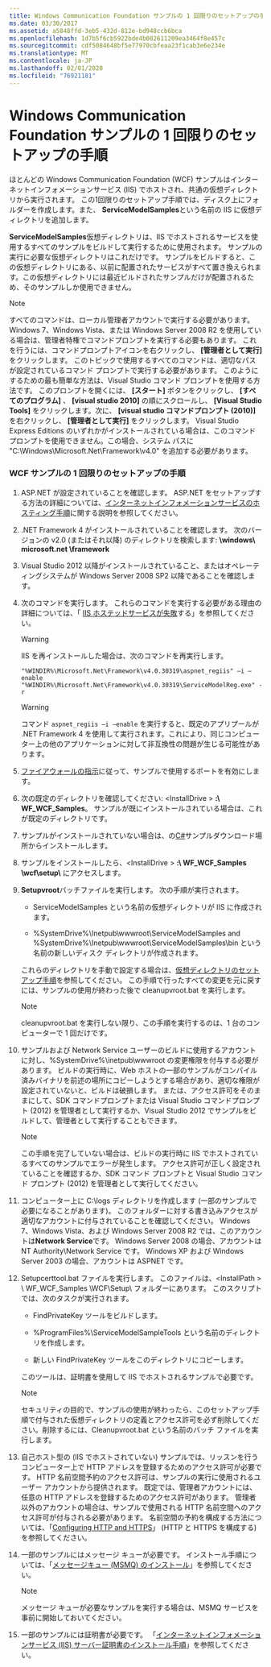```yaml
---
title: Windows Communication Foundation サンプルの 1 回限りのセットアップの手順
ms.date: 03/30/2017
ms.assetid: a5848ffd-3eb5-432d-812e-bd948ccb6bca
ms.openlocfilehash: 1d7b5f6cb5922bde4b002611209ea3464f8e457c
ms.sourcegitcommit: cdf5084648bf5e77970cbfeaa23f1cab3e6e234e
ms.translationtype: MT
ms.contentlocale: ja-JP
ms.lasthandoff: 02/01/2020
ms.locfileid: "76921181"
---
```

# <a name="one-time-setup-procedure-for-the-windows-communication-foundation-samples"></a>Windows Communication Foundation サンプルの 1 回限りのセットアップの手順

ほとんどの Windows Communication Foundation (WCF) サンプルはインターネットインフォメーションサービス (IIS) でホストされ、共通の仮想ディレクトリから実行されます。 この1回限りのセットアップ手順では、ディスク上にフォルダーを作成します。また、 **ServiceModelSamples**という名前の IIS に仮想ディレクトリを追加します。

**ServiceModelSamples**仮想ディレクトリは、IIS でホストされるサービスを使用するすべてのサンプルをビルドして実行するために使用されます。 サンプルの実行に必要な仮想ディレクトリはこれだけです。 サンプルをビルドすると、この仮想ディレクトリにある、以前に配置されたサービスがすべて置き換えられます。この仮想ディレクトリには最近ビルドされたサンプルだけが配置されるため、そのサンプルしか使用できません。

> [!NOTE]
> すべてのコマンドは、ローカル管理者アカウントで実行する必要があります。 Windows 7、Windows Vista、または Windows Server 2008 R2 を使用している場合は、管理者特権でコマンドプロンプトを実行する必要もあります。 これを行うには、コマンドプロンプトアイコンを右クリックし、 **[管理者として実行]** をクリックします。 このトピックで使用するすべてのコマンドは、適切なパスが設定されているコマンド プロンプトで実行する必要があります。  このようにするための最も簡単な方法は、Visual Studio コマンド プロンプトを使用する方法です。 このプロンプトを開くには、 **[スタート]** ボタンをクリックし、 **[すべてのプログラム]** 、 **[visual studio 2010]** の順にスクロールし、 **[Visual Studio Tools]** をクリックします。次に、 **[visual studio コマンドプロンプト (2010)]** を右クリックし、 **[管理者として実行]** をクリックします。 Visual Studio Express Editions のいずれかがインストールされている場合は、このコマンド プロンプトを使用できません。この場合、システム パスに "C:\Windows\Microsoft.Net\Framework\v4.0" を追加する必要があります。

### <a name="one-time-setup-procedure-for-wcf-samples"></a>WCF サンプルの 1 回限りのセットアップの手順

1. ASP.NET が設定されていることを確認します。 ASP.NET をセットアップする方法の詳細については、[インターネットインフォメーションサービスのホスティング手順](../../../../docs/framework/wcf/samples/internet-information-service-hosting-instructions.md)に関する説明を参照してください。

2. .NET Framework 4 がインストールされていることを確認します。 次のバージョンの v2.0 (またはそれ以降) のディレクトリを検索します: **\windows\ microsoft.net \framework**

3. Visual Studio 2012 以降がインストールされていること、またはオペレーティングシステムが Windows Server 2008 SP2 以降であることを確認します。

4. 次のコマンドを実行します。 これらのコマンドを実行する必要がある理由の詳細については、「 [IIS ホステッドサービスが失敗](https://docs.microsoft.com/previous-versions/dotnet/netframework-3.5/ms752252(v=vs.90))する」を参照してください。

    > [!WARNING]
    > IIS を再インストールした場合は、次のコマンドを再実行します。

    ```console
    "%WINDIR%\Microsoft.Net\Framework\v4.0.30319\aspnet_regiis" –i –enable
    "%WINDIR%\Microsoft.Net\Framework\v4.0.30319\ServiceModelReg.exe" -r
    ```

    > [!WARNING]
    > コマンド `aspnet_regiis –i –enable` を実行すると、既定のアプリプールが .NET Framework 4 を使用して実行されます。これにより、同じコンピューター上の他のアプリケーションに対して非互換性の問題が生じる可能性があります。

5. [ファイアウォールの指示](../../../../docs/framework/wcf/samples/firewall-instructions.md)に従って、サンプルで使用するポートを有効にします。

6. 次の既定のディレクトリを確認してください: \<InstallDrive > **:\ WF_WCF_Samples**。 サンプルが既にインストールされている場合は、これが既定のディレクトリです。

7. サンプルがインストールされていない場合は、の[C#](https://go.microsoft.com/fwlink/?LinkId=190939)サンプルダウンロード場所からインストールします。

8. サンプルをインストールしたら、\<InstallDrive > **:\ WF_WCF_Samples \wcf\setup\\** にアクセスします。

9. **Setupvroot**バッチファイルを実行します。 次の手順が実行されます。

    - ServiceModelSamples という名前の仮想ディレクトリが IIS に作成されます。

    - %SystemDrive%\Inetpub\wwwroot\ServiceModelSamples and %SystemDrive%\Inetpub\wwwroot\ServiceModelSamples\bin という名前の新しいディスク ディレクトリが作成されます。

    これらのディレクトリを手動で設定する場合は、[仮想ディレクトリのセットアップ手順](../../../../docs/framework/wcf/samples/virtual-directory-setup-instructions.md)を参照してください。 この手順で行ったすべての変更を元に戻すには、サンプルの使用が終わった後で cleanupvroot.bat を実行します。

    > [!NOTE]
    > cleanupvroot.bat を実行しない限り、この手順を実行するのは、1 台のコンピューターで 1 回だけです。

10. サンプルおよび Network Service ユーザーのビルドに使用するアカウントに対し、%SystemDrive%\inetpub\wwwroot の変更権限を付与する必要があります。 ビルドの実行時に、Web ホストの一部のサンプルがコンパイル済みバイナリを前述の場所にコピーしようとする場合があり、適切な権限が設定されていないと、ビルドは破損します。 または、アクセス許可をそのままにして、SDK コマンドプロンプトまたは Visual Studio コマンドプロンプト (2012) を管理者として実行するか、Visual Studio 2012 でサンプルをビルドして、管理者として実行することもできます。

    > [!NOTE]
    > この手順を完了していない場合は、ビルドの実行時に IIS でホストされているすべてのサンプルでエラーが発生します。 アクセス許可が正しく設定されていることを確認するか、SDK コマンド プロンプトと Visual Studio コマンド プロンプト (2012) を管理者として実行してください。

11. コンピューター上に C:\logs ディレクトリを作成します (一部のサンプルで必要になることがあります)。 このフォルダーに対する書き込みアクセスが適切なアカウントに付与されていることを確認してください。 Windows 7、Windows Vista、および Windows Server 2008 R2 では、このアカウントは**Network Service**です。 Windows Server 2008 の場合、アカウントは NT Authority\Network Service です。 Windows XP および Windows Server 2003 の場合、アカウントは ASPNET です。

12. Setupcerttool.bat ファイルを実行します。 このファイルは、\<InstallPath > \ WF_WCF_Samples \WCF\Setup\ フォルダーにあります。  このスクリプトでは、次のタスクが実行されます。

    - FindPrivateKey ツールをビルドします。

    - %ProgramFiles%\ServiceModelSampleTools という名前のディレクトリを作成します。

    - 新しい FindPrivateKey ツールをこのディレクトリにコピーします。

    このツールは、証明書を使用して IIS でホストされるサンプルで必要です。

    > [!NOTE]
    > セキュリティの目的で、サンプルの使用が終わったら、このセットアップ手順で付与された仮想ディレクトリの定義とアクセス許可を必ず削除してください。削除するには、Cleanupvroot.bat という名前のバッチ ファイルを実行します。

13. 自己ホスト型の (IIS でホストされていない) サンプルでは、リッスンを行うコンピューター上で HTTP アドレスを登録するためのアクセス許可が必要です。 HTTP 名前空間予約のアクセス許可は、サンプルの実行に使用されるユーザー アカウントから提供されます。 既定では、管理者アカウントには、任意の HTTP アドレスを登録するためのアクセス許可があります。 管理者以外のアカウントの場合は、サンプルで使用される HTTP 名前空間へのアクセス許可が付与される必要があります。 名前空間の予約を構成する方法については、「[Configuring HTTP and HTTPS](../../../../docs/framework/wcf/feature-details/configuring-http-and-https.md)」 (HTTP と HTTPS を構成する) を参照してください。

14. 一部のサンプルにはメッセージ キューが必要です。 インストール手順については、「[メッセージキュー (MSMQ) のインストール](../../../../docs/framework/wcf/samples/installing-message-queuing-msmq.md)」を参照してください。

    > [!NOTE]
    > メッセージ キューが必要なサンプルを実行する場合は、MSMQ サービスを事前に開始しておいてください。

15. 一部のサンプルには証明書が必要です。 「[インターネットインフォメーションサービス (IIS) サーバー証明書のインストール手順](../../../../docs/framework/wcf/samples/iis-server-certificate-installation-instructions.md)」を参照してください。
